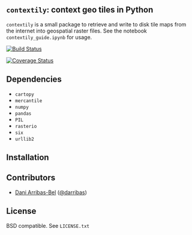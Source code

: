 `contextily`: context geo tiles in Python
-----------------------------------------

`contextily` is a small package to retrieve and write to disk tile maps from
the internet into geospatial raster files. See the notebook
`contextily_guide.ipynb` for usage.

[![Build Status](https://travis-ci.org/darribas/contextily.svg?branch=master)](https://travis-ci.org/darribas/contextily)

[![Coverage Status](https://coveralls.io/repos/github/darribas/contextily/badge.svg?branch=master)](https://coveralls.io/github/darribas/contextily?branch=master)

## Dependencies

* `cartopy`
* `mercantile`
* `numpy`
* `pandas`
* `PIL`
* `rasterio`
* `six`
* `urllib2`

## Installation

## Contributors

* [Dani Arribas-Bel](http://darribas.org/) ([@darribas](http://twitter.com/darribas))

## License

BSD compatible. See `LICENSE.txt`

